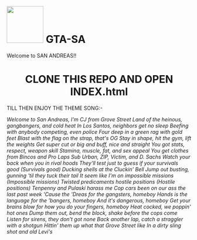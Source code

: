 <div align="centre"><h1><img src="assets/favicon.ico" height="100px" width="100px" >&nbsp;GTA-SA</h1>

Welcome to SAN ANDREAS!!
<div align="center"><h1>CLONE THIS REPO AND OPEN INDEX.html</h1></div>

TILL THEN ENJOY THE THEME SONG:-

<i>
Welcome to San Andreas, I'm CJ from Grove Street
Land of the heinous, gangbangers, and cold heat
In Los Santos, neighbors get no sleep
Beefing with anybody competing, even police
Four deep in a green rag with gold feet
Blast with the flag on the strap, that's OG
Stay in shape, hit the gym, lift the weights
Get super cut or big and buff, nice and straight
You got stats, respect, weapon skill
Stamina, muscle, fat, and sex appeal
You get clothes from Bincos and Pro Laps
Sub Urban, ZIP, Victim, and D. Sachs
Watch your back when you in rival hoods
They'll test just to guess if your survivals good (Survivals good)
Ducking shells at the Cluckin' Bell
Jump out busting, gunning 'til they tuck their tail
It seem like I'm on impossible missions (Impossible missions)
Twisted predicaments hostile positions (Hostile positions)
Tenpenny and Pulaski harass me
Cop cars been on our ass the last past week
'Cause the 'Dreas for the gangsters, homeboy
Hands is the language for the 'bangers, homeboy
And it's dangerous, homeboy
Get your brains blow for how you do your fingers, homeboy
Heat cocked, we poppin' hot ones
Dump them out, bend the block, shake before the cops come
Listen for sirens, they don't got none
Back another lap, catch a straggler with a shotgun
Hittin' them up what that Grove Street like
In a dirty sling shot and old Levi's
</i>
